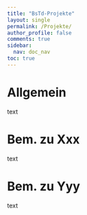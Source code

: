 ```yaml
---
title: "BsTd-Projekte"
layout: single
permalink: /Projekte/
author_profile: false
comments: true
sidebar:
  nav: doc_nav
toc: true  
---
```

# Allgemein
text
# Bem. zu Xxx
text
# Bem. zu Yyy
text
